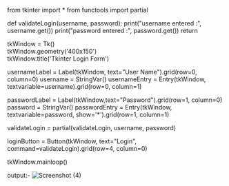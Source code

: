 from tkinter import *
from functools import partial

def validateLogin(username, password):
	print("username entered :", username.get())
	print("password entered :", password.get())
	return


tkWindow = Tk()  
tkWindow.geometry('400x150')  
tkWindow.title('Tkinter Login Form')


usernameLabel = Label(tkWindow, text="User Name").grid(row=0, column=0)
username = StringVar()
usernameEntry = Entry(tkWindow, textvariable=username).grid(row=0, column=1)  


passwordLabel = Label(tkWindow,text="Password").grid(row=1, column=0)  
password = StringVar()
passwordEntry = Entry(tkWindow, textvariable=password, show='*').grid(row=1, column=1)  

validateLogin = partial(validateLogin, username, password)


loginButton = Button(tkWindow, text="Login", command=validateLogin).grid(row=4, column=0)  

tkWindow.mainloop()

output:- 
![Screenshot (4)](https://user-images.githubusercontent.com/109017996/193395350-b3cb7b16-2f58-468b-94f6-0a984ea2d415.png)
